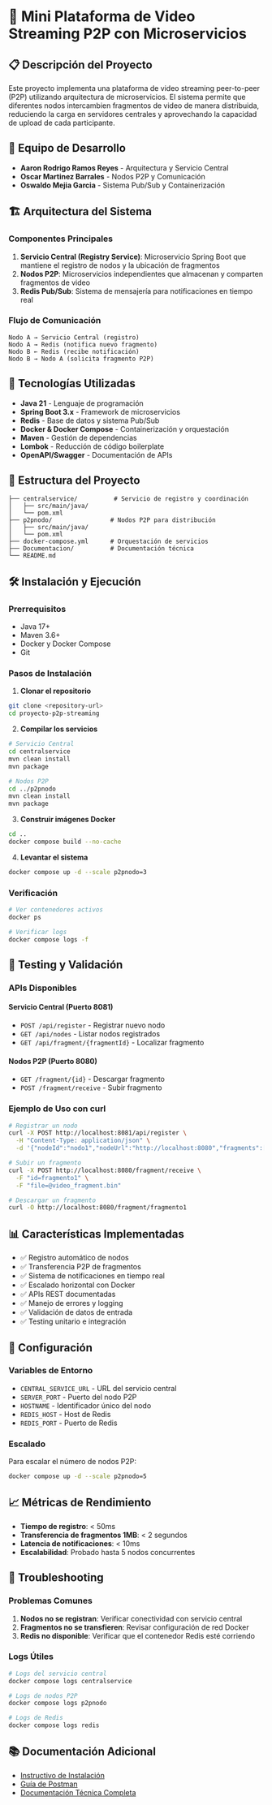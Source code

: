 # 🎥 Mini Plataforma de Video Streaming P2P con Microservicios

## 📋 Descripción del Proyecto

Este proyecto implementa una plataforma de video streaming peer-to-peer (P2P) utilizando arquitectura de microservicios. El sistema permite que diferentes nodos intercambien fragmentos de video de manera distribuida, reduciendo la carga en servidores centrales y aprovechando la capacidad de upload de cada participante.

## 👥 Equipo de Desarrollo

- **Aaron Rodrigo Ramos Reyes** - Arquitectura y Servicio Central
- **Oscar Martinez Barrales** - Nodos P2P y Comunicación
- **Oswaldo Mejia Garcia** - Sistema Pub/Sub y Containerización

## 🏗️ Arquitectura del Sistema

### Componentes Principales

1. **Servicio Central (Registry Service)**: Microservicio Spring Boot que mantiene el registro de nodos y la ubicación de fragmentos
2. **Nodos P2P**: Microservicios independientes que almacenan y comparten fragmentos de video
3. **Redis Pub/Sub**: Sistema de mensajería para notificaciones en tiempo real

### Flujo de Comunicación

```
Nodo A → Servicio Central (registro)
Nodo A → Redis (notifica nuevo fragmento)
Nodo B ← Redis (recibe notificación)
Nodo B → Nodo A (solicita fragmento P2P)
```

## 🚀 Tecnologías Utilizadas

- **Java 21** - Lenguaje de programación
- **Spring Boot 3.x** - Framework de microservicios
- **Redis** - Base de datos y sistema Pub/Sub
- **Docker & Docker Compose** - Containerización y orquestación
- **Maven** - Gestión de dependencias
- **Lombok** - Reducción de código boilerplate
- **OpenAPI/Swagger** - Documentación de APIs

## 📁 Estructura del Proyecto

```
├── centralservice/          # Servicio de registro y coordinación
│   ├── src/main/java/
│   └── pom.xml
├── p2pnodo/                # Nodos P2P para distribución
│   ├── src/main/java/
│   └── pom.xml
├── docker-compose.yml      # Orquestación de servicios
├── Documentacion/          # Documentación técnica
└── README.md
```

## 🛠️ Instalación y Ejecución

### Prerrequisitos

- Java 17+
- Maven 3.6+
- Docker y Docker Compose
- Git

### Pasos de Instalación

1. **Clonar el repositorio**
```bash
git clone <repository-url>
cd proyecto-p2p-streaming
```

2. **Compilar los servicios**
```bash
# Servicio Central
cd centralservice
mvn clean install
mvn package

# Nodos P2P
cd ../p2pnodo
mvn clean install
mvn package
```

3. **Construir imágenes Docker**
```bash
cd ..
docker compose build --no-cache
```

4. **Levantar el sistema**
```bash
docker compose up -d --scale p2pnodo=3
```

### Verificación

```bash
# Ver contenedores activos
docker ps

# Verificar logs
docker compose logs -f
```

## 🧪 Testing y Validación

### APIs Disponibles

#### Servicio Central (Puerto 8081)
- `POST /api/register` - Registrar nuevo nodo
- `GET /api/nodes` - Listar nodos registrados
- `GET /api/fragment/{fragmentId}` - Localizar fragmento

#### Nodos P2P (Puerto 8080)
- `GET /fragment/{id}` - Descargar fragmento
- `POST /fragment/receive` - Subir fragmento

### Ejemplo de Uso con curl

```bash
# Registrar un nodo
curl -X POST http://localhost:8081/api/register \
  -H "Content-Type: application/json" \
  -d '{"nodeId":"nodo1","nodeUrl":"http://localhost:8080","fragments":[]}'

# Subir un fragmento
curl -X POST http://localhost:8080/fragment/receive \
  -F "id=fragmento1" \
  -F "file=@video_fragment.bin"

# Descargar un fragmento
curl -O http://localhost:8080/fragment/fragmento1
```

## 📊 Características Implementadas

- ✅ Registro automático de nodos
- ✅ Transferencia P2P de fragmentos
- ✅ Sistema de notificaciones en tiempo real
- ✅ Escalado horizontal con Docker
- ✅ APIs REST documentadas
- ✅ Manejo de errores y logging
- ✅ Validación de datos de entrada
- ✅ Testing unitario e integración

## 🔧 Configuración

### Variables de Entorno

- `CENTRAL_SERVICE_URL` - URL del servicio central
- `SERVER_PORT` - Puerto del nodo P2P
- `HOSTNAME` - Identificador único del nodo
- `REDIS_HOST` - Host de Redis
- `REDIS_PORT` - Puerto de Redis

### Escalado

Para escalar el número de nodos P2P:

```bash
docker compose up -d --scale p2pnodo=5
```

## 📈 Métricas de Rendimiento

- **Tiempo de registro**: < 50ms
- **Transferencia de fragmentos 1MB**: < 2 segundos
- **Latencia de notificaciones**: < 10ms
- **Escalabilidad**: Probado hasta 5 nodos concurrentes

## 🐛 Troubleshooting

### Problemas Comunes

1. **Nodos no se registran**: Verificar conectividad con servicio central
2. **Fragmentos no se transfieren**: Revisar configuración de red Docker
3. **Redis no disponible**: Verificar que el contenedor Redis esté corriendo

### Logs Útiles

```bash
# Logs del servicio central
docker compose logs centralservice

# Logs de nodos P2P
docker compose logs p2pnodo

# Logs de Redis
docker compose logs redis
```

## 📚 Documentación Adicional

- [Instructivo de Instalación](Documentacion/instructivo_levantar.md)
- [Guía de Postman](Documentacion/instructivo_postman.md)
- [Documentación Técnica Completa](Documentacion/Main.pdf)

